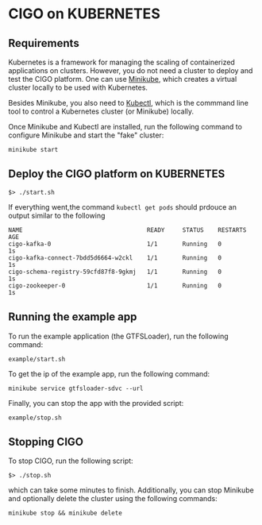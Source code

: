 # CIGO on KUBERNETES
## Requirements
Kubernetes is a framework for managing the scaling of containerized applications on clusters. However, you do not need a cluster to deploy and test the CIGO platform. One can use [Minikube](https://kubernetes.io/docs/getting-started-guides/minikube/), which creates a virtual cluster locally to be used with Kubernetes. 

Besides Minikube, you also need to [Kubectl](https://kubernetes.io/docs/tasks/tools/install-kubectl/), which is the commmand line tool to control a Kubernetes cluster (or Minikube) locally.

Once Minikube and Kubectl are installed, run the following command to configure Minikube and start the "fake" cluster:

```
minikube start
```

## Deploy the CIGO platform on KUBERNETES

```
$> ./start.sh
```
If everything went,the command `kubectl get pods` should prdouce an output similar to the following

```
NAME                                   READY     STATUS    RESTARTS   AGE
cigo-kafka-0                           1/1       Running   0          1s
cigo-kafka-connect-7bdd5d6664-w2ckl    1/1       Running   0          1s
cigo-schema-registry-59cfd87f8-9gkmj   1/1       Running   0          1s
cigo-zookeeper-0                       1/1       Running   0          1s
```

## Running the example app

To run the example application (the GTFSLoader), run the following command:

```
example/start.sh
```

To get the ip of the example app, run the following command:

```
minikube service gtfsloader-sdvc --url
```

Finally, you can stop the app with the provided script:

```
example/stop.sh
```


## Stopping CIGO

To stop CIGO, run the following script:

```
$> ./stop.sh
```

which can take some minutes to finish. Additionally, you can stop Minikube and optionally delete the cluster using the following commands:

```
minikube stop && minikube delete
```

